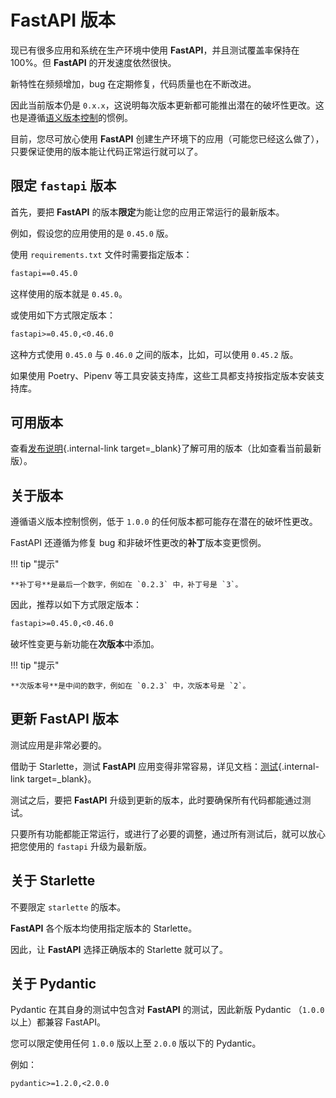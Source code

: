 # FastAPI 版本

现已有很多应用和系统在生产环境中使用 **FastAPI**，并且测试覆盖率保持在 100%。但 **FastAPI** 的开发速度依然很快。

新特性在频频增加，bug 在定期修复，代码质量也在不断改进。

因此当前版本仍是 `0.x.x`，这说明每次版本更新都可能推出潜在的破坏性更改。这也是遵循<a href="https://semver.org/" class="external-link" target="_blank">语义版本控制</a>的惯例。

目前，您尽可放心使用 **FastAPI** 创建生产环境下的应用（可能您已经这么做了），只要保证使用的版本能让代码正常运行就可以了。

## 限定 `fastapi` 版本

首先，要把 **FastAPI** 的版本**限定**为能让您的应用正常运行的最新版本。

例如，假设您的应用使用的是 `0.45.0` 版。

使用 `requirements.txt` 文件时需要指定版本：

```txt
fastapi==0.45.0
```

这样使用的版本就是 `0.45.0`。

或使用如下方式限定版本：

```txt
fastapi>=0.45.0,<0.46.0
```

这种方式使用 `0.45.0` 与 `0.46.0` 之间的版本，比如，可以使用 `0.45.2` 版。

如果使用 Poetry、Pipenv 等工具安装支持库，这些工具都支持按指定版本安装支持库。

## 可用版本

查看[发布说明](../release-notes.md){.internal-link target=_blank}了解可用的版本（比如查看当前最新版）。

## 关于版本

遵循语义版本控制惯例，低于 `1.0.0` 的任何版本都可能存在潜在的破坏性更改。

FastAPI 还遵循为修复 bug 和非破坏性更改的**补丁**版本变更惯例。

!!! tip "提示"

    **补丁号**是最后一个数字，例如在 `0.2.3` 中，补丁号是 `3`。

因此，推荐以如下方式限定版本：

```txt
fastapi>=0.45.0,<0.46.0
```

破坏性变更与新功能在**次版本**中添加。

!!! tip "提示"

    **次版本号**是中间的数字，例如在 `0.2.3` 中，次版本号是 `2`。

## 更新 FastAPI 版本

测试应用是非常必要的。

借助于 Starlette，测试 **FastAPI** 应用变得非常容易，详见文档：[测试](../tutorial/testing.md){.internal-link target=_blank}。

测试之后，要把 **FastAPI** 升级到更新的版本，此时要确保所有代码都能通过测试。

只要所有功能都能正常运行，或进行了必要的调整，通过所有测试后，就可以放心把您使用的 `fastapi` 升级为最新版。

## 关于 Starlette

不要限定 `starlette` 的版本。

**FastAPI** 各个版本均使用指定版本的 Starlette。

因此，让 **FastAPI** 选择正确版本的 Starlette 就可以了。

## 关于 Pydantic

Pydantic 在其自身的测试中包含对 **FastAPI** 的测试，因此新版 Pydantic （`1.0.0` 以上）都兼容 FastAPI。

您可以限定使用任何 `1.0.0` 版以上至 `2.0.0` 版以下的 Pydantic。

例如：

```txt
pydantic>=1.2.0,<2.0.0
```

